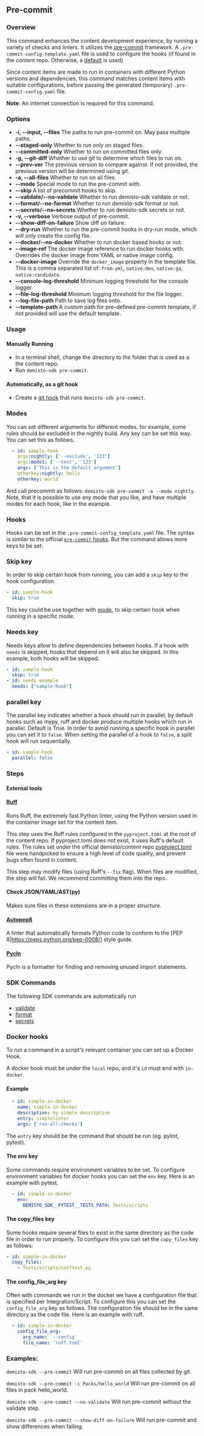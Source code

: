 ## Pre-commit

### Overview

This command enhances the content development experience, by running a variety of checks and linters.
It utilizes the [pre-commit](https://github.com/pre-commit/pre-commit) framework.
A `.pre-commit-config-template.yaml` file is used to configure the hooks (if found in the content repo. Otherwise, a [default](https://github.com/demisto/demisto-sdk/blob/master/demisto_sdk/commands/pre_commit/.pre-commit-config_template.yaml) is used)

Since content items are made to run in containers with different Python versions and dependencies, this command matches content items with suitable configurations, before passing the generated (temporary) `.pre-commit-config.yaml` file.

**Note**: An internet connection is required for this command.

### Options
* **-i, --input, --files**
The paths to run pre-commit on. May pass multiple paths.
* **--staged-only**
Whether to run only on staged files.
* **--committed-only**
Whether to run on committed files only.
* **-g, --git-diff**
Whether to use git to determine which files to run on.
* **--prev-ver**
The previous version to compare against. If not provided, the previous version will be determined using git.
* **-a, --all-files**
Whether to run on all files.
* **--mode**
Special mode to run the pre-commit with.
* **--skip**
A list of precommit hooks to skip.
* **--validate/--no-validate**
Whether to run demisto-sdk validate or not.
* **--format/--no-format**
Whether to run demisto-sdk format or not.
* **--secrets/--no-secrets**
Whether to run demisto-sdk secrets or not.
* **-v, --verbose**
Verbose output of pre-commit.
* **--show-diff-on-failure**
Show diff on failure.
* **--dry-run**
Whether to run the pre-commit hooks in dry-run mode, which will only create the config file.
* **--docker/--no-docker**
Whether to run docker based hooks or not.
* **--image-ref**
The docker image reference to run docker hooks with. Overrides the docker image from YAML or native image config.
* **--docker-image**
Override the `docker_image` property in the template file. This is a comma separated list of: `from-yml`, `native:dev`, `native:ga`, `native:candidate`.
* **--console-log-threshold**
Minimum logging threshold for the console logger.
* **--file-log-threshold**
Minimum logging threshold for the file logger.
* **--log-file-path**
Path to save log files onto.
* **--template-path**
A custom path for pre-defined pre-commit template, if not provided will use the default template.

### Usage

#### Manually Running
* In a terminal shell, change the directory to the folder that is used as a the content repo.
* Run `demisto-sdk pre-commit`.

#### Automatically, as a git hook
* Create a [git hook](https://git-scm.com/book/en/v2/Customizing-Git-Git-Hooks) that runs `demisto-sdk pre-commit`.

### Modes
You can set different arguments for different modes. for example, some rules should be excluded in the nightly build.
Any key can be set this way.
You can set this as follows.
```yaml
  - id: sample-hook
    args:nightly: ['--exclude', '123']
    args:mode1: ['--test', '123']
    args: ['This is the default argument']
    otherkey:nightly: hello
    otherkey: world
```
And call precommit as follows: `demisto-sdk pre-commit -a --mode nightly`.
Note, that it is possible to use any mode that you like, and have multiple modes for each hook, like in the example.

### Hooks
Hooks can be set in the `.pre-commit-config_template.yaml` file. The syntax is similar to the official [`pre-commit` hooks](https://pre-commit.com/#new-hooks). But the command allows more keys to be set:

### Skip key
In order to skip certain hook from running, you can add a `skip` key to the hook configuration.
```yaml
- id: sample-hook
  skip: true
```
This key could be use together with [mode](#modes), to skip certain hook when running in a specific mode.

### Needs key
Needs keys allow to define dependencies between hooks. If a hook with `needs` is skipped, hooks that depend on it will also be skipped.
In this example, both hooks will be skipped.
```yaml
- id: sample-hook
  skip: true
- id: needs-example
  needs: ["sample-hook"]
```

### parallel key
The parallel key indicates whether a hook should run in parallel, by default hooks such as mypy, ruff and docker produce multiple hooks which run in parallel.
Default is True. In order to avoid running a specific hook in parallel you can set it to `false`. When setting the parallel of a hook to `false`, a split hook will run sequentially.
```yaml
- id: sample-hook
  parallel: false
```

### Steps

#### External tools
#### [Ruff](https://github.com/astral-sh/ruff)
Runs Ruff, the extremely fast Python linter, using the Python version used in the container image set for the content item.

This step uses the Ruff rules configured in the `pyproject.toml` at the root of the content repo. If pyproject.toml does not exist, it uses Ruff's default rules.
The rules set under the official demisto/content repo [pyproject.toml](https://github.com/demisto/content/blob/master/pyproject.toml) file were handpicked to ensure a high level of code quality, and prevent bugs often found in content.

This step may modify files (using Ruff's `--fix` flag). When files are modified, the step will fail. We recommend committing them into the repo.

#### Check JSON/YAML/AST(py)
Makes sure files in these extensions are in a proper structure.

#### [Autopep8](https://github.com/hhatto/autopep8)
A linter that automatically formats Python code to conform to the [PEP 8|https://peps.python.org/pep-0008/] style guide.

#### [Pycln](https://github.com/hadialqattan/pycln)
Pycln is a formatter for finding and removing unused import statements.


### SDK Commands
The following SDK commands are automatically run
- [validate](https://github.com/demisto/demisto-sdk/blob/master/demisto_sdk/commands/validate/README.md)
- [format](https://github.com/demisto/demisto-sdk/blob/master/demisto_sdk/commands/format/README.md)
- [secrets](https://github.com/demisto/demisto-sdk/blob/master/demisto_sdk/commands/secrets/README.md)

### Docker hooks
To run a command in a script's relevant container you can set up a Docker Hook.

A docker hook must be under the `local` repo, and it's `id` must end with `in-docker`.

#### Example
```yaml
  - id: simple-in-docker
    name: simple-in-docker
    description: my simple description
    entry: simplelinter
    args: ['run-all-checks']
```

The `entry` key should be the command that should be run (eg. pylint, pytest).

#### The env key
Some commands require environment variables to be set. To configure environment variables for docker hooks you can set the `env` key. Here is an example with pytest.
```yaml
  - id: simple-in-docker
    env:
      DEMISTO_SDK__PYTEST__TESTS_PATH: Tests/scripts
```

#### The copy_files key
Some hooks require several files to exist in the same directory as the code file in order to run properly. To configure this you can set the `copy_files` key as follows:
```yaml
- id: simple-in-docker
  copy_files:
    - Tests/scripts/conftest.py
```

#### The config_file_arg key
Often with commands we run in the docker we have a configuration file that is specified per Integration/Script. To configure this you can set the `config_file_arg` key as follows. The configuration file should be in the same directory as the code file. Here is an example with ruff.
```yaml
  - id: simple-in-docker
    config_file_arg:
      arg_name: '--config'
      file_name: 'ruff.toml'
```
### Examples:

`demisto-sdk --pre-commit`
Will run pre-commit on all files collected by git.

`demisto-sdk --pre-commit -i Packs/hello_world`
Will run pre-commit on all files in pack hello_world.


`demisto-sdk --pre-commit --no-validate`
Will run pre-commit without the validate step.

`demisto-sdk --pre-commit --show-diff-on-failure`
Will run pre-commit and show differences when failing.
